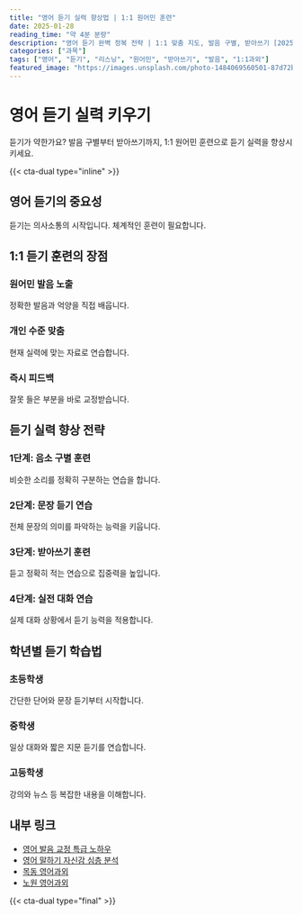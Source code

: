 ```yaml
---
title: "영어 듣기 실력 향상법 | 1:1 원어민 훈련"
date: 2025-01-28
reading_time: "약 4분 분량"
description: "영어 듣기 완벽 정복 전략 | 1:1 맞춤 지도, 발음 구별, 받아쓰기 [2025년]"
categories: ["과목"]
tags: ["영어", "듣기", "리스닝", "원어민", "받아쓰기", "발음", "1:1과외"]
featured_image: "https://images.unsplash.com/photo-1484069560501-87d72b0c3669?w=1200&h=630&fit=crop"
---
```


# 영어 듣기 실력 키우기

듣기가 약한가요? 발음 구별부터 받아쓰기까지, 1:1 원어민 훈련으로 듣기 실력을 향상시키세요.

{{< cta-dual type="inline" >}}

## 영어 듣기의 중요성

듣기는 의사소통의 시작입니다. 체계적인 훈련이 필요합니다.

## 1:1 듣기 훈련의 장점

### 원어민 발음 노출
정확한 발음과 억양을 직접 배웁니다.

### 개인 수준 맞춤
현재 실력에 맞는 자료로 연습합니다.

### 즉시 피드백
잘못 들은 부분을 바로 교정받습니다.

## 듣기 실력 향상 전략

### 1단계: 음소 구별 훈련
비슷한 소리를 정확히 구분하는 연습을 합니다.

### 2단계: 문장 듣기 연습
전체 문장의 의미를 파악하는 능력을 키웁니다.

### 3단계: 받아쓰기 훈련
듣고 정확히 적는 연습으로 집중력을 높입니다.

### 4단계: 실전 대화 연습
실제 대화 상황에서 듣기 능력을 적용합니다.

## 학년별 듣기 학습법

### 초등학생
간단한 단어와 문장 듣기부터 시작합니다.

### 중학생
일상 대화와 짧은 지문 듣기를 연습합니다.

### 고등학생
강의와 뉴스 등 복잡한 내용을 이해합니다.

## 내부 링크
- [영어 발음 교정 특급 노하우](../../subjects/english/english-pronunciation-training/)
- [영어 말하기 자신감 심층 분석](../../subjects/english/english-speaking-confidence/)
- [목동 영어과외](../../local/mokdong-english/)
- [노원 영어과외](../../local/nowon-english/)

{{< cta-dual type="final" >}}
